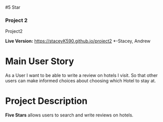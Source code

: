 #5 Star

### Project 2
Project2

**Live Version:** https://staceyK590.github.io/project2
*-Stacey, Andrew

# Main User Story
As a User
I want to be able to write a review on hotels I visit.
So that other users can make informed choices about choosing which Hotel to stay at.

# Project Description
**Five Stars** allows users to search and write reviews on hotels.